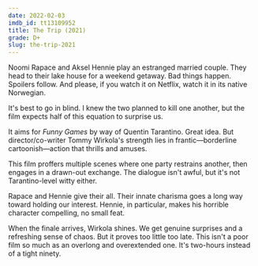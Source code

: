 ```yaml
---
date: 2022-02-03
imdb_id: tt13109952
title: The Trip (2021)
grade: D+
slug: the-trip-2021
---
```


Noomi Rapace and Aksel Hennie play an estranged married couple. They head to their lake house for a weekend getaway. Bad things happen. Spoilers follow. And please, if you watch it on Netflix, watch it in its native Norwegian.

<!-- end -->

It's best to go in blind. I knew the two planned to kill one another, but the film expects half of this equation to surprise us.

It aims for <span data-imdb-id="tt0119167">_Funny Games_</span> by way of Quentin Tarantino. Great idea. But director/co-writer Tommy Wirkola's strength lies in frantic—borderline cartoonish—action that thrills and amuses.

This film proffers multiple scenes where one party restrains another, then engages in a drawn-out exchange. The dialogue isn't awful, but it's not Tarantino-level witty either.

Rapace and Hennie give their all. Their innate charisma goes a long way toward holding our interest. Hennie, in particular, makes his horrible character compelling, no small feat.

When the finale arrives, Wirkola shines. We get genuine surprises and a refreshing sense of chaos. But it proves too little too late. This isn't a poor film so much as an overlong and overextended one. It's two-hours instead of a tight ninety.